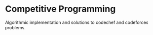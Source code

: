 # Competitive Programming
Algorithmic implementation and solutions to codechef and codeforces problems.
